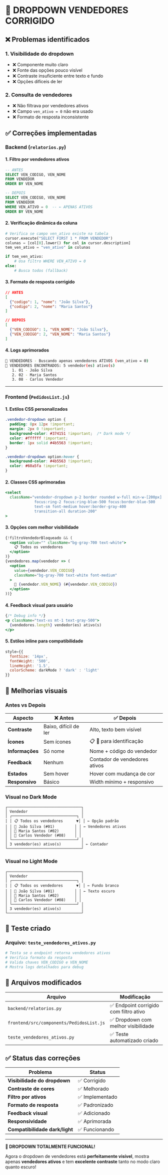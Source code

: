 # 🎯 DROPDOWN VENDEDORES CORRIGIDO

## ❌ Problemas identificados

### 1. **Visibilidade do dropdown**
- ❌ Componente muito claro
- ❌ Fonte das opções pouco visível
- ❌ Contraste insuficiente entre texto e fundo
- ❌ Opções difíceis de ler

### 2. **Consulta de vendedores**
- ❌ Não filtrava por vendedores ativos
- ❌ Campo `ven_ativo = 0` não era usado
- ❌ Formato de resposta inconsistente

## ✅ Correções implementadas

### **Backend (`relatorios.py`)**

#### 1. **Filtro por vendedores ativos**
```sql
-- ANTES
SELECT VEN_CODIGO, VEN_NOME 
FROM VENDEDOR 
ORDER BY VEN_NOME

-- DEPOIS  
SELECT VEN_CODIGO, VEN_NOME 
FROM VENDEDOR 
WHERE VEN_ATIVO = 0  -- ← APENAS ATIVOS
ORDER BY VEN_NOME
```

#### 2. **Verificação dinâmica da coluna**
```python
# Verifica se campo ven_ativo existe na tabela
cursor.execute("SELECT FIRST 1 * FROM VENDEDOR")
colunas = [col[0].lower() for col in cursor.description]
tem_ven_ativo = "ven_ativo" in colunas

if tem_ven_ativo:
    # Usa filtro WHERE VEN_ATIVO = 0
else:
    # Busca todos (fallback)
```

#### 3. **Formato de resposta corrigido**
```json
// ANTES
[
  {"codigo": 1, "nome": "João Silva"},
  {"codigo": 2, "nome": "Maria Santos"}
]

// DEPOIS  
[
  {"VEN_CODIGO": 1, "VEN_NOME": "João Silva"},
  {"VEN_CODIGO": 2, "VEN_NOME": "Maria Santos"}
]
```

#### 4. **Logs aprimorados**
```bash
🎯 VENDEDORES - Buscando apenas vendedores ATIVOS (ven_ativo = 0)
🎯 VENDEDORES ENCONTRADOS: 5 vendedor(es) ativo(s)
   1. 01 - João Silva
   2. 02 - Maria Santos
   3. 08 - Carlos Vendedor
```

---

### **Frontend (`PedidosList.js`)**

#### 1. **Estilos CSS personalizados**
```css
.vendedor-dropdown option {
  padding: 8px 12px !important;
  margin: 2px 0 !important;
  background-color: #374151 !important;  /* Dark mode */
  color: #ffffff !important;
  border: 1px solid #4b5563 !important;
}

.vendedor-dropdown option:hover {
  background-color: #4b5563 !important;
  color: #60a5fa !important;
}
```

#### 2. **Classes CSS aprimoradas**
```jsx
<select
  className="vendedor-dropdown p-2 border rounded w-full min-w-[200px]
             focus:ring-2 focus:ring-blue-500 focus:border-blue-500
             text-sm font-medium hover:border-gray-400
             transition-all duration-200"
>
```

#### 3. **Opções com melhor visibilidade**
```jsx
{!filtroVendedorBloqueado && (
  <option value="" className="bg-gray-700 text-white">
    📋 Todos os vendedores
  </option>
)}
{vendedores.map(vendedor => (
  <option 
    value={vendedor.VEN_CODIGO}
    className="bg-gray-700 text-white font-medium"
  >
    👤 {vendedor.VEN_NOME} (#{vendedor.VEN_CODIGO})
  </option>
))}
```

#### 4. **Feedback visual para usuário**
```jsx
{/* Debug info */}
<p className="text-xs mt-1 text-gray-500">
  {vendedores.length} vendedor(es) ativo(s)
</p>
```

#### 5. **Estilos inline para compatibilidade**
```jsx
style={{
  fontSize: '14px',
  fontWeight: '500',
  lineHeight: '1.5',
  colorScheme: darkMode ? 'dark' : 'light'
}}
```

## 🎨 Melhorias visuais

### **Antes vs Depois**

| Aspecto | ❌ Antes | ✅ Depois |
|---------|----------|-----------|
| **Contraste** | Baixo, difícil de ler | Alto, texto bem visível |
| **Ícones** | Sem ícones | 📋 👤 para identificação |
| **Informações** | Só nome | Nome + código do vendedor |
| **Feedback** | Nenhum | Contador de vendedores ativos |
| **Estados** | Sem hover | Hover com mudança de cor |
| **Responsivo** | Básico | Width mínimo + responsivo |

### **Visual no Dark Mode**
```
┌─────────────────────────────────┐
│ Vendedor                        │
│ ┌─────────────────────────────┐ │
│ │ 📋 Todos os vendedores      ▼│ │ ← Opção padrão
│ │ 👤 João Silva (#01)         │ │ ← Vendedores ativos
│ │ 👤 Maria Santos (#02)       │ │
│ │ 👤 Carlos Vendedor (#08)    │ │
│ └─────────────────────────────┘ │
│ 3 vendedor(es) ativo(s)         │ ← Contador
└─────────────────────────────────┘
```

### **Visual no Light Mode**
```
┌─────────────────────────────────┐
│ Vendedor                        │
│ ┌─────────────────────────────┐ │
│ │ 📋 Todos os vendedores      ▼│ │ ← Fundo branco
│ │ 👤 João Silva (#01)         │ │ ← Texto escuro
│ │ 👤 Maria Santos (#02)       │ │
│ │ 👤 Carlos Vendedor (#08)    │ │
│ └─────────────────────────────┘ │
│ 3 vendedor(es) ativo(s)         │
└─────────────────────────────────┘
```

## 🧪 Teste criado

### **Arquivo**: `teste_vendedores_ativos.py`
```python
# Testa se o endpoint retorna vendedores ativos
# Verifica formato da resposta
# Valida chaves VEN_CODIGO e VEN_NOME
# Mostra logs detalhados para debug
```

## 📁 Arquivos modificados

| Arquivo | Modificação |
|---------|-------------|
| `backend/relatorios.py` | ✅ Endpoint corrigido com filtro ativo |
| `frontend/src/components/PedidosList.js` | ✅ Dropdown com melhor visibilidade |
| `teste_vendedores_ativos.py` | ✅ Teste automatizado criado |

## ✅ Status das correções

| Problema | Status |
|----------|--------|
| **Visibilidade do dropdown** | ✅ Corrigido |
| **Contraste de cores** | ✅ Melhorado |
| **Filtro por ativos** | ✅ Implementado |
| **Formato de resposta** | ✅ Padronizado |
| **Feedback visual** | ✅ Adicionado |
| **Responsividade** | ✅ Aprimorada |
| **Compatibilidade dark/light** | ✅ Funcionando |

---

**🎉 DROPDOWN TOTALMENTE FUNCIONAL!**

Agora o dropdown de vendedores está **perfeitamente visível**, mostra apenas **vendedores ativos** e tem **excelente contraste** tanto no modo claro quanto escuro! 